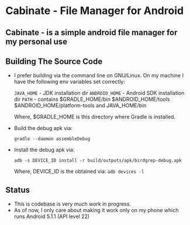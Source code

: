 Cabinate - File Manager for Android
===================================

<h2>Cabinate - is a simple android file manager for my personal use</h2>

<h2>Building The Source Code</h2>

- I prefer building via the command line on GNU/Linux. On my machine I have the following env variables set correctly:

  `JAVA_HOME`    - JDK installation dir
  `ANDROID_HOME` - Android SDK installation dir
  `PATH`         - contains $GRADLE_HOME/bin $ANDROID_HOME/tools $ANDROID_HOME/platform-tools and JAVA_HOME/bin

  Where, $GRADLE_HOME is this directory where Gradle is installed.

- Build the debug apk via:

  `gradle --daemon assembleDebug`

- Install the debug apk via:

  `adb -s DEVICE_ID install -r build/outputs/apk/birdgrep-debug.apk `

  Where, DEVICE_ID is the obtained via: `adb devices -l`

<h2>Status</h2>

- This is codebase is very much work in progress.
- As of now, I only care about making it work only on my phone which runs Android 5.1.1 (API level 22)